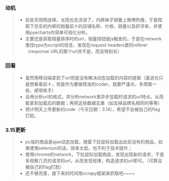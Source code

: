 ### 动机
>* 前些天阴雨连绵，太阳也去流浪了，内裤袜子销量上微博热搜，于是爬取下京东的内裤的销量前十的店铺名称、价格、销量以及好评率，并使用pyecharts作简单可视化分析。
>* 主要还是获取销量排序时的url，销量按钮是js触发的，于是在network里找type为script的信息，发现在request headers里的referer（response URL的那个url并不是，而且特别长）


### 回看
>* 虽然用移动端拿到了url但是没有解决动态加载的内容的提取（虽说也只是想看看前十，但是作为要做爬虫的coder，就要严谨点，多爬取一些，顺带练手）
>* 会再分析url的格式，并分析network里异步加载时请求的url特点，从而能拿到加载后的数据；再把这些数据去重（如去掉品牌名相同的等等）
>* 预计明天上传更新的code（今天日期：3.14），希望不会被自己的flag打脸。

### 3.15更新
>* pc端的商品是ajax动态加载，随着下拉鼠标加载出此前没有的商品，如果使用selenium的话，效率太低，也不利于技术提升；
>* 使用chrome的network，下拉鼠标加载商品，发现出现新的请求，于是多观察几页的请求的url，从而发现规律，构造请求的url即可。（可算没被自己的flag打脸）
>* 还不够完善，接下来的时间用scrapy框架来抓取吧~~~~
